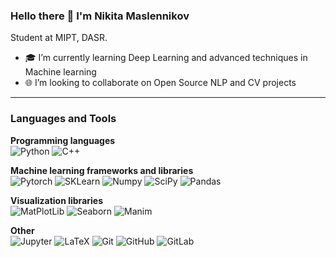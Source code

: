 ### Hello there 👋 I'm Nikita Maslennikov

Student at MIPT, DASR.

- :mortar_board: I’m currently learning Deep Learning and advanced techniques in Machine learning
- :globe_with_meridians: I’m looking to collaborate on Open Source NLP and CV projects

<hr>

### Languages and Tools

**Programming languages**
<br/>
![Python](https://img.shields.io/badge/Python-red?style=flat-square&logo=python&logoColor=%23BFC3CA&labelColor=%231E3E87&color=%23323437)
![C++](https://img.shields.io/badge/C%2B%2B-blue?style=flat-square&logo=C%2B%2B&logoColor=%23BFC3CA&labelColor=%231E3E87&color=%23323437)

**Machine learning frameworks and libraries**
<br/>
![Pytorch](https://img.shields.io/badge/PyTorch-blue?style=flat-square&logo=pytorch&logoColor=%23BFC3CA&labelColor=%231E3E87&color=%23323437&link=https%3A%2F%2Fgithub.com%2Fpytorch%2Fpytorch)
![SKLearn](https://img.shields.io/badge/SKLearn-blue?style=flat-square&logo=scikit-learn&logoColor=%23BFC3CA&labelColor=%231E3E87&color=%23323437&link=https%3A%2F%2Fgithub.com%2Fscikit-learn%2Fscikit-learn)
![Numpy](https://img.shields.io/badge/Numpy-blue?style=flat-square&logo=numpy&logoColor=%23BFC3CA&labelColor=%231E3E87&color=%23323437&link=https%3A%2F%2Fgithub.com%2Fnumpy%2Fnumpy)
![SciPy](https://img.shields.io/badge/SciPy-blue?style=flat-square&logo=scipy&logoColor=%23BFC3CA&labelColor=%231E3E87&color=%23323437&link=https%3A%2F%2Fgithub.com%2Fscipy%2Fscipy)
![Pandas](https://img.shields.io/badge/Pandas-blue?style=flat-square&logo=pandas&logoColor=%23BFC3CA&labelColor=%231E3E87&color=%23323437&link=https%3A%2F%2Fgithub.com%2Fpandas-dev%2Fpandas%2F)

**Visualization libraries**
<br/>
![MatPlotLib](https://img.shields.io/badge/MatPlotLib-blue?style=flat-square&logo=python&logoColor=%23BFC3CA&labelColor=%231E3E87&color=%23323437&link=https%3A%2F%2Fgithub.com%2Fmatplotlib%2Fmatplotlib)
![Seaborn](https://img.shields.io/badge/Seaborn-blue?style=flat-square&logo=python&logoColor=%23BFC3CA&labelColor=%231E3E87&color=%23323437&link=https%3A%2F%2Fgithub.com%2Fmwaskom%2Fseaborn)
![Manim](https://img.shields.io/badge/Manim-blue?style=flat-square&logo=python&logoColor=%23BFC3CA&labelColor=%231E3E87&color=%23323437&link=https%3A%2F%2Fgithub.com%2F3b1b%2Fmanim)

**Other**
<br/>
![Jupyter](https://img.shields.io/badge/Jupyter-blue?style=flat-square&logo=jupyter&logoColor=%23BFC3CA&labelColor=%231E3E87&color=%23323437&link=https%3A%2F%2Fgithub.com%2Fjupyter%2Fnotebook)
![LaTeX](https://img.shields.io/badge/LaTeX-blue?style=flat-square&logo=latex&logoColor=%23BFC3CA&labelColor=%231E3E87&color=%23323437&link=https%3A%2F%2Fwww.latex-project.org%2F)
![Git](https://img.shields.io/badge/Git-blue?style=flat-square&logo=git&logoColor=%23BFC3CA&labelColor=%231E3E87&color=%23323437&link=https%3A%2F%2Fgit-scm.com%2F)
![GitHub](https://img.shields.io/badge/GitHub-blue?style=flat-square&logo=github&logoColor=%23BFC3CA&labelColor=%231E3E87&color=%23323437)
![GitLab](https://img.shields.io/badge/GitLab-blue?style=flat-square&logo=gitlab&logoColor=%23BFC3CA&labelColor=%231E3E87&color=%23323437)

<!-- About badges style: Deus Ex 2000 inspired with colormap: 
style='flat-square'
logoColor=='#BFC3CA'
labelColor=='#1E3E87'
color=='#323437'
thanks to https://shields.io/badges
-->
